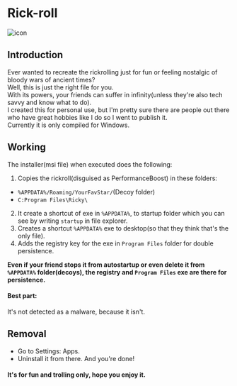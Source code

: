 # Rick-roll

![icon](https://github.com/404errorg6/Rick-roll/blob/main/pb.ico)
## Introduction 
Ever wanted to recreate the rickrolling just for fun or feeling nostalgic of bloody wars of ancient times?  
Well, this is just the right file for you.  
With its powers, your friends can suffer in infinity(unless they're also tech savvy and know what to do).  
I created this for personal use, but I'm pretty sure there are people out there who have great hobbies like I do so I went to publish it.  
Currently it is only compiled for Windows.  
## Working
The installer(msi file) when executed does the following:
1. Copies the rickroll(disguised as PerformanceBoost) in these folders:
- `%APPDATA%/Roaming/YourFavStar/`(Decoy folder)
-   `C:Program Files\Ricky\`
2. It create a shortcut of exe in `%APPDATA%`, to startup folder which you can see by writing `startup` in file explorer.
3. Creates a shortcut `%APPDATA%` exe to desktop(so that they think that's the only file).
4. Adds the registry key for the exe in `Program Files` folder for double persistence.


**Even if your friend stops it from autostartup or even delete it from `%APPDATA%` folder(decoys), the registry and `Program Files` exe are there for persistence.**
#### Best part: 
It's not detected as a malware, because it isn't.
## Removal
- Go to Settings: Apps.
- Uninstall it from there. 
And you're done!
#### It's for fun and trolling only, hope you enjoy it. 
